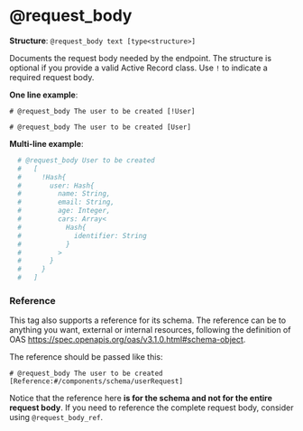 # @request_body

**Structure**: `@request_body text [type<structure>]`

Documents the request body needed by the endpoint. The structure is optional if you provide a valid Active Record class. Use `!` to indicate a required request body.

**One line example**:

`# @request_body The user to be created [!User]`

`# @request_body The user to be created [User]`

**Multi-line example**:

```ruby
  # @request_body User to be created
  #   [
  #     !Hash{
  #       user: Hash{
  #         name: String,
  #         email: String,
  #         age: Integer,
  #         cars: Array<
  #           Hash{
  #             identifier: String
  #           }
  #         >
  #       }
  #     }
  #   ]
```

### Reference

This tag also supports a reference for its schema. The reference can be to anything you want, external or internal resources, following the definition of OAS <https://spec.openapis.org/oas/v3.1.0.html#schema-object>.

The reference should be passed like this:

```
# @request_body The user to be created [Reference:#/components/schema/userRequest]
```

Notice that the reference here **is for the schema and not for the entire request body**. If you need to reference the complete request body, consider using `@request_body_ref`.
